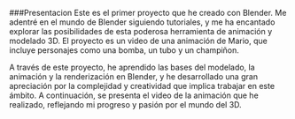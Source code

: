 ###Presentacion 
Este es el primer proyecto que he creado con Blender. Me adentré en el mundo de Blender siguiendo tutoriales, y me ha encantado explorar las posibilidades de esta poderosa herramienta de animación y modelado 3D. El proyecto es un video de una animación de Mario, que incluye personajes como una bomba, un tubo y un champiñon.

A través de este proyecto, he aprendido las bases del modelado, la animación y la renderización en Blender, y he desarrollado una gran apreciación por la complejidad y creatividad que implica trabajar en este ámbito. A continuación, se presenta el video de la animación que he realizado, reflejando mi progreso y pasión por el mundo del 3D.
